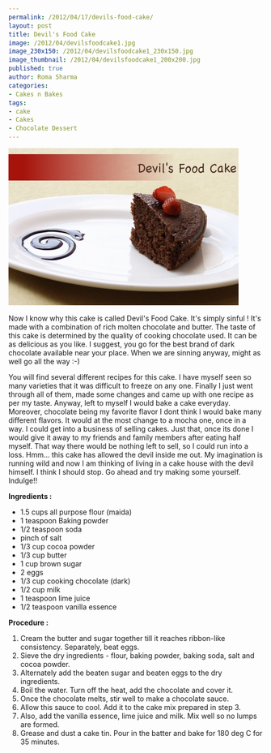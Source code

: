 ```yaml
--- 
permalink: /2012/04/17/devils-food-cake/
layout: post
title: Devil's Food Cake
image: /2012/04/devilsfoodcake1.jpg
image_230x150: /2012/04/devilsfoodcake1_230x150.jpg
image_thumbnail: /2012/04/devilsfoodcake1_200x200.jpg
published: true
author: Roma Sharma
categories: 
- Cakes n Bakes
tags:
- cake
- Cakes
- Chocolate Dessert
---
```

<a href="/2012/04/devilsfoodcake1.jpg"><img class="alignnone size-full wp-image-2567" title="devilsFoodCake" src="/2012/04/devilsfoodcake1.jpg" alt="" width="455" height="310" /></a>

Now I know why this cake is called Devil's Food Cake. It's simply sinful ! It's made with a combination of rich molten chocolate and butter. The taste of this cake is determined by the quality of cooking chocolate used. It can be as delicious as you like. I suggest, you go for the best brand of dark chocolate available near your place. When we are sinning anyway, might as well go all the way :-)<!--more-->

You will find several different recipes for this cake. I have myself seen so many varieties that it was difficult to freeze on any one. Finally I just went through all of them, made some changes and came up with one recipe as per my taste. Anyway, left to myself I would bake a cake everyday. Moreover, chocolate being my favorite flavor I dont think I would bake many different flavors. It would at the most change to a mocha one, once in a way. I could get into a business of selling cakes. Just that, once its done I would give it away to my friends and family members after eating half myself. That way there would be nothing left to sell, so I could run into a loss. Hmm… this cake has allowed the devil inside me out. My imagination is running wild and now I am thinking of living in a cake house with the devil himself. I think I should stop. Go ahead and try making some yourself. Indulge!!

<strong>Ingredients :</strong>
<ul>
	<li>1.5 cups all purpose flour (maida)</li>
	<li>1 teaspoon Baking powder</li>
	<li>1/2 teaspoon soda</li>
	<li>pinch of salt</li>
	<li>1/3 cup cocoa powder</li>
	<li>1/3 cup butter</li>
	<li>1 cup brown sugar</li>
	<li>2 eggs</li>
	<li>1/3 cup cooking chocolate (dark)</li>
	<li>1/2 cup milk</li>
	<li>1 teaspoon lime juice</li>
	<li>1/2 teaspoon vanilla essence</li>
</ul>
<strong>Procedure :</strong>
<ol>
	<li>Cream the butter and sugar together till it reaches ribbon-like consistency. Separately, beat eggs.</li>
	<li>Sieve the dry ingredients - flour, baking powder, baking soda, salt and cocoa powder.</li>
	<li>Alternately add the beaten sugar and beaten eggs to the dry ingredients.</li>
	<li>Boil the water. Turn off the heat, add the chocolate and cover it.</li>
	<li>Once the chocolate melts, stir well to make a chocolate sauce.</li>
	<li>Allow this sauce to cool. Add it to the cake mix prepared in step 3.</li>
	<li>Also, add the vanilla essence, lime juice and milk. Mix well so no lumps are formed.</li>
	<li>Grease and dust a cake tin. Pour in the batter and bake for 180 deg C for 35 minutes.</li>
</ol>
